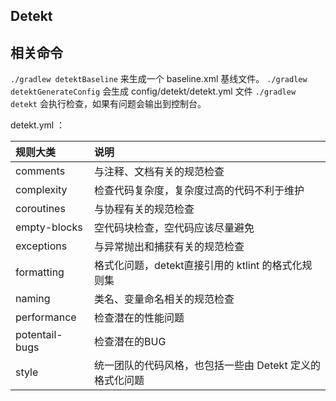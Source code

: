 ## Detekt

## 相关命令
`./gradlew detektBaseline` 来生成一个 baseline.xml 基线文件。
`./gradlew detektGenerateConfig` 会生成 config/detekt/detekt.yml 文件
`./gradlew detekt` 会执行检查，如果有问题会输出到控制台。

detekt.yml ：

| 规则大类           | 说明                               |
|:---------------|:---------------------------------|
| comments       | 与注释、文档有关的规范检查                    |
| complexity     | 检查代码复杂度，复杂度过高的代码不利于维护            |
| coroutines     | 与协程有关的规范检查                       |
| empty-blocks   | 空代码块检查，空代码应该尽量避免                 |
| exceptions     | 与异常抛出和捕获有关的规范检查                  |
| formatting     | 格式化问题，detekt直接引用的 ktlint 的格式化规则集 |
| naming         | 类名、变量命名相关的规范检查                   |
| performance    | 检查潜在的性能问题                        |
| potentail-bugs | 检查潜在的BUG                         |
| style          | 统一团队的代码风格，也包括一些由 Detekt 定义的格式化问题 |



